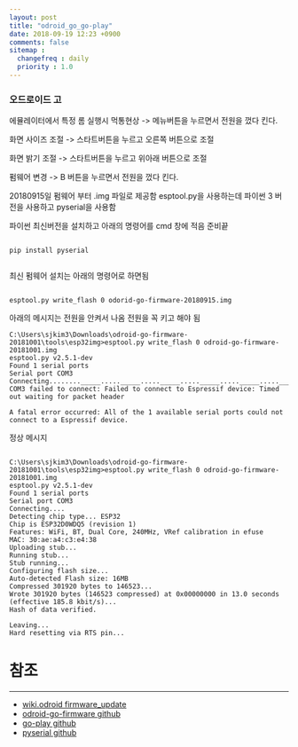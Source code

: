 ```yaml
---
layout: post
title: "odroid_go_go-play"
date: 2018-09-19 12:23 +0900
comments: false
sitemap :
  changefreq : daily
  priority : 1.0
---
```


### 오드로이드 고

에뮬레이터에서 특정 롬 실행시 먹통현상 -> 메뉴버튼을 누르면서 전원을 껐다 킨다.

화면 사이즈 조절 -> 스타트버튼을 누르고 오른쪽 버튼으로 조절 

화면 밝기 조절 -> 스타트버튼을 누르고 위아래 버튼으로 조절

펌웨어 변경 -> B 버튼을 누르면서 전원을 껐다 킨다.


20180915일 펌웨어 부터 .img 파일로 제공함 esptool.py을 사용하는데 파이썬 3 버전을 사용하고 pyserial을 사용함 

파이썬 최신버전을 설치하고 아래의 명령어를 cmd 창에 적음 준비끝

```

pip install pyserial


```

최신 펌웨어 설치는 아래의 명령어로 하면됨

```

esptool.py write_flash 0 odorid-go-firmware-20180915.img

```

아래의 메시지는 전원을 안켜서 나옴 전원을 꼭 키고 해야 됨

```
C:\Users\sjkim3\Downloads\odroid-go-firmware-20181001\tools\esp32img>esptool.py write_flash 0 odroid-go-firmware-20181001.img
esptool.py v2.5.1-dev
Found 1 serial ports
Serial port COM3
Connecting........_____....._____....._____....._____....._____....._____....._____
COM3 failed to connect: Failed to connect to Espressif device: Timed out waiting for packet header

A fatal error occurred: All of the 1 available serial ports could not connect to a Espressif device.

```

정상 메시지

```

C:\Users\sjkim3\Downloads\odroid-go-firmware-20181001\tools\esp32img>esptool.py write_flash 0 odroid-go-firmware-20181001.img
esptool.py v2.5.1-dev
Found 1 serial ports
Serial port COM3
Connecting....
Detecting chip type... ESP32
Chip is ESP32D0WDQ5 (revision 1)
Features: WiFi, BT, Dual Core, 240MHz, VRef calibration in efuse
MAC: 30:ae:a4:c3:e4:38
Uploading stub...
Running stub...
Stub running...
Configuring flash size...
Auto-detected Flash size: 16MB
Compressed 301920 bytes to 146523...
Wrote 301920 bytes (146523 compressed) at 0x00000000 in 13.0 seconds (effective 185.8 kbit/s)...
Hash of data verified.

Leaving...
Hard resetting via RTS pin...

```

# 참조 
-----
* [wiki.odroid firmware_update](https://wiki.odroid.com/odroid_go/firmware_update)
* [odroid-go-firmware github](https://github.com/OtherCrashOverride/odroid-go-firmware)
* [go-play github](https://github.com/OtherCrashOverride/go-play)
* [pyserial github](https://github.com/pyserial/pyserial)